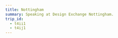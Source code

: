 ```yaml
---
title: Nottingham
summary: Speaking at Design Exchange Nottingham.
trip_id:
  - t4ii1
  - t4ij1
---
```

